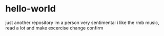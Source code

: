 # hello-world
just another repository
im a person very sentimental i like the rmb music, read a lot and make excercise
change confirm
